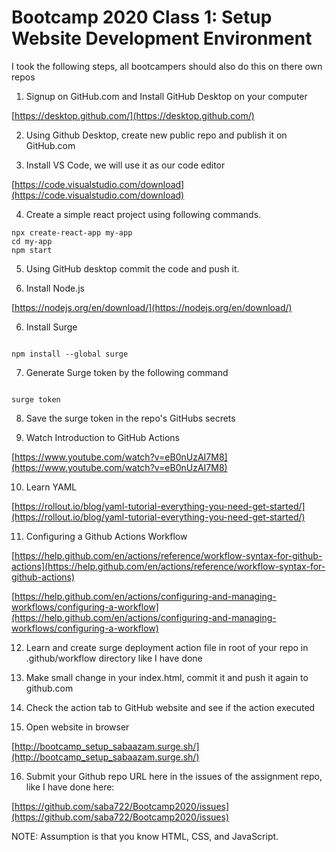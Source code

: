 # Bootcamp 2020 Class 1: Setup Website Development Environment

I took the following steps, all bootcampers should also do this on there own repos

1.  Signup on GitHub.com and Install GitHub Desktop on your computer

[https://desktop.github.com/](https://desktop.github.com/)

2.  Using Github Desktop, create new public repo and publish it on GitHub.com
    
3.  Install VS Code, we will use it as our code editor
   
[https://code.visualstudio.com/download](https://code.visualstudio.com/download)

4.  Create a simple react project using following commands.
```
npx create-react-app my-app
cd my-app
npm start
```


5. Using GitHub desktop commit the code and push it.
    
6.  Install Node.js
    

[https://nodejs.org/en/download/](https://nodejs.org/en/download/)

6.  Install Surge
```

npm install --global surge
```

7.  Generate Surge token by the following command
```

surge token
```

8.  Save the surge token in the repo's GitHubs secrets
    
9.  Watch Introduction to GitHub Actions
    

[https://www.youtube.com/watch?v=eB0nUzAI7M8](https://www.youtube.com/watch?v=eB0nUzAI7M8)

10.  Learn YAML

[https://rollout.io/blog/yaml-tutorial-everything-you-need-get-started/](https://rollout.io/blog/yaml-tutorial-everything-you-need-get-started/)

11.  Configuring a Github Actions Workflow

[https://help.github.com/en/actions/reference/workflow-syntax-for-github-actions](https://help.github.com/en/actions/reference/workflow-syntax-for-github-actions)

[https://help.github.com/en/actions/configuring-and-managing-workflows/configuring-a-workflow](https://help.github.com/en/actions/configuring-and-managing-workflows/configuring-a-workflow)

12.  Learn and create surge deployment action file in root of your repo in .github/workflow directory like I have done
    
13.  Make small change in your index.html, commit it and push it again to github.com
    
14.  Check the action tab to GitHub website and see if the action executed
    
15.  Open website in browser
    

[http://bootcamp_setup_sabaazam.surge.sh/](http://bootcamp_setup_sabaazam.surge.sh/)

16.  Submit your Github repo URL here in the issues of the assignment repo, like I have done here:

[https://github.com/saba722/Bootcamp2020/issues](https://github.com/saba722/Bootcamp2020/issues)

NOTE: Assumption is that you know HTML, CSS, and JavaScript.
